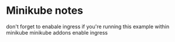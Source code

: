 # Minikube notes
don't forget to enabale ingress if you're running this example within minikube
minikube addons enable ingress
